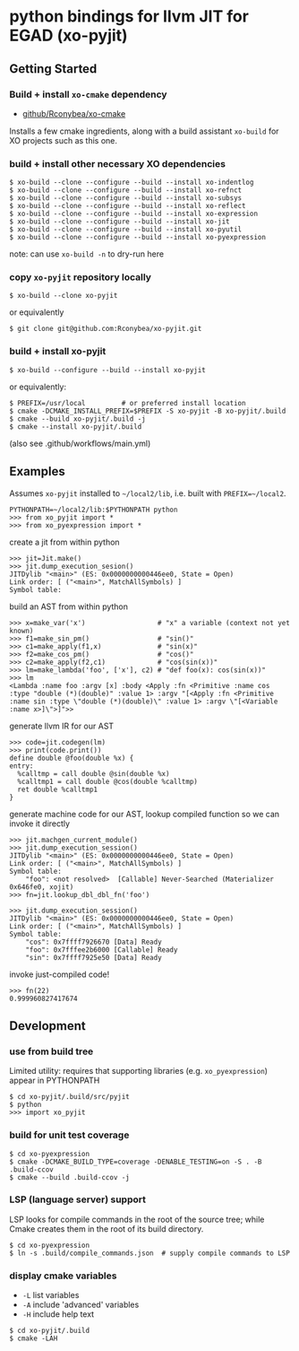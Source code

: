 # python bindings for llvm JIT for EGAD (xo-pyjit)

## Getting Started

### Build + install `xo-cmake` dependency

- [github/Rconybea/xo-cmake](https://github.com/Rconybea/xo-cmake)

Installs a few cmake ingredients,  along with a build assistant `xo-build` for XO projects such as this one.

### build + install other necessary XO dependencies
```
$ xo-build --clone --configure --build --install xo-indentlog
$ xo-build --clone --configure --build --install xo-refnct
$ xo-build --clone --configure --build --install xo-subsys
$ xo-build --clone --configure --build --install xo-reflect
$ xo-build --clone --configure --build --install xo-expression
$ xo-build --clone --configure --build --install xo-jit
$ xo-build --clone --configure --build --install xo-pyutil
$ xo-build --clone --configure --build --install xo-pyexpression
```
note: can use `xo-build -n` to dry-run here

### copy `xo-pyjit` repository locally
```
$ xo-build --clone xo-pyjit
```

or equivalently
```
$ git clone git@github.com:Rconybea/xo-pyjit.git
```

### build + install xo-pyjit
```
$ xo-build --configure --build --install xo-pyjit
```

or equivalently:

```
$ PREFIX=/usr/local         # or preferred install location
$ cmake -DCMAKE_INSTALL_PREFIX=$PREFIX -S xo-pyjit -B xo-pyjit/.build
$ cmake --build xo-pyjit/.build -j
$ cmake --install xo-pyjit/.build
```
(also see .github/workflows/main.yml)

## Examples

Assumes `xo-pyjit` installed to `~/local2/lib`,
i.e. built with `PREFIX=~/local2`.
```
PYTHONPATH=~/local2/lib:$PYTHONPATH python
>>> from xo_pyjit import *
>>> from xo_pyexpression import *
```

create a jit from within python
```
>>> jit=Jit.make()
>>> jit.dump_execution_sesion()
JITDylib "<main>" (ES: 0x0000000000446ee0, State = Open)
Link order: [ ("<main>", MatchAllSymbols) ]
Symbol table:
```

build an AST from within python
```
>>> x=make_var('x')                  # "x" a variable (context not yet known)
>>> f1=make_sin_pm()                 # "sin()"
>>> c1=make_apply(f1,x)              # "sin(x)"
>>> f2=make_cos_pm()                 # "cos()"
>>> c2=make_apply(f2,c1)             # "cos(sin(x))"
>>> lm=make_lambda('foo', ['x'], c2) # "def foo(x): cos(sin(x))"
>>> lm
<Lambda :name foo :argv [x] :body <Apply :fn <Primitive :name cos :type "double (*)(double)" :value 1> :argv "[<Apply :fn <Primitive :name sin :type \"double (*)(double)\" :value 1> :argv \"[<Variable :name x>]\">]">>
```

generate llvm IR for our AST
```
>>> code=jit.codegen(lm)
>>> print(code.print())
define double @foo(double %x) {
entry:
  %calltmp = call double @sin(double %x)
  %calltmp1 = call double @cos(double %calltmp)
  ret double %calltmp1
}
```

generate machine code for our AST,  lookup compiled function so we can invoke it directly
```
>>> jit.machgen_current_module()
>>> jit.dump_execution_session()
JITDylib "<main>" (ES: 0x0000000000446ee0, State = Open)
Link order: [ ("<main>", MatchAllSymbols) ]
Symbol table:
    "foo": <not resolved>  [Callable] Never-Searched (Materializer 0x646fe0, xojit)
>>> fn=jit.lookup_dbl_dbl_fn('foo')

>>> jit.dump_execution_session()
JITDylib "<main>" (ES: 0x0000000000446ee0, State = Open)
Link order: [ ("<main>", MatchAllSymbols) ]
Symbol table:
    "cos": 0x7ffff7926670 [Data] Ready
    "foo": 0x7fffee2b6000 [Callable] Ready
    "sin": 0x7ffff7925e50 [Data] Ready
```

invoke just-compiled code!
```
>>> fn(22)
0.999960827417674
```

## Development

### use from build tree

Limited utility: requires that supporting libraries (e.g. `xo_pyexpression`) appear in PYTHONPATH
```
$ cd xo-pyjit/.build/src/pyjit
$ python
>>> import xo_pyjit
```

### build for unit test coverage
```
$ cd xo-pyexpression
$ cmake -DCMAKE_BUILD_TYPE=coverage -DENABLE_TESTING=on -S . -B .build-ccov
$ cmake --build .build-ccov -j
```

### LSP (language server) support

LSP looks for compile commands in the root of the source tree;
while Cmake creates them in the root of its build directory.

```
$ cd xo-pyexpression
$ ln -s .build/compile_commands.json  # supply compile commands to LSP
```

### display cmake variables

- `-L` list variables
- `-A` include 'advanced' variables
- `-H` include help text

```
$ cd xo-pyjit/.build
$ cmake -LAH
```
